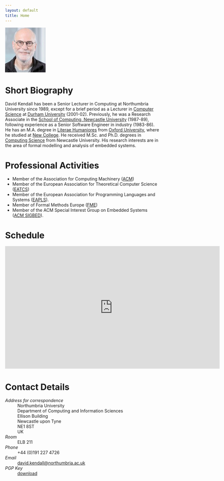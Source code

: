 ```yaml
---
layout: default
title: Home
---
```

<img src="assets/images/kendall.jpg" alt="Photo of David Kendall"
class="img-responsive"/>

# Short Biography
David Kendall has been a Senior Lecturer in Computing at Northumbria University
since 1989, except for a brief period as a Lecturer in <a
href="http://www.durham.ac.uk/computer.science/">Computer Science</a> at <a
href="http://www.durham.ac.uk">Durham University</a> (2001-02).  Previously, he
was a Research Associate in the <a
href="http://www.ncl.ac.uk/computing/">School of Computing, Newcastle
University</a> (1987-89), following experience as a Senior Software Engineer in
industry (1983-86). He has an M.A. degree in <a
href="http://www.classics.ox.ac.uk">Literae Humaniores</a> from <a
href="http://www.ox.ac.uk">Oxford University</a>, where he studied at <a
href="http://www.new.ox.ac.uk/">New College</a>. He received M.Sc. and Ph.D.
degrees in <a href="http://www.cs.ncl.ac.uk/">Computing Science</a> from
Newcastle University. His research interests are in the area of formal
modelling and analysis of embedded systems.

# Professional Activities
<ul>
<li>Member of the Association for Computing Machinery 
  (<a href="http://www.acm.org">ACM</a>)</li>
<li>Member of the European Association for Theoretical Computer Science
(<a href="http://eatcs.org/">EATCS</a>)</li>
<li>Member of the European Association for Programming Languages and Systems 
(<a href="http://eapls.org/">EAPLS</a>).</li>
<li>Member of Formal Methods Europe
(<a href="http://www.fmeurope.org/">FME</a>)</li>
<li>Member of the ACM Special Interest Group on Embedded Systems
(<a href="https://www.acm.org/special-interest-groups/sigs/sigbed">ACM SIGBED</a>).</li>
</ul>

# Schedule

<iframe src="https://www.google.com/calendar/embed?showTitle=0&amp;showPrint=0&amp;showTabs=0&amp;mode=WEEK&amp;height=400&amp;wkst=2&amp;bgcolor=%23FFFFFF&amp;src=kendall.d.j%40gmail.com&amp;color=%23060D5E&amp;ctz=Europe%2FLondon" style=" border-width:0 " width="700" height="400" frameborder="0" scrolling="no"></iframe>

# Contact Details
<dl>
<dt><em>Address for correspondence</em></dt>
<dd>Northumbria University <br/>
    Department of Computing and Information Sciences <br/>
    Ellison Building <br/>
    Newcastle upon Tyne <br/>
    NE1 8ST <br/>
    UK
</dd>
<dt><em>Room</em></dt>
<dd>ELB 211</dd>
<dt><em>Phone</em></dt>
<dd>+44 (0)191 227 4726</dd>
<dt><em>Email</em></dt>
<dd><a href="mailto:david.kendall@northumbria.ac.uk">david.kendall@northumbria.ac.uk</a></dd>
<dt><em>PGP Key</em></dt>
<dd><a href="pgp_key.txt">download</a></dd>
</dl>

